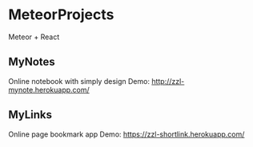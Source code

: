 # MeteorProjects
Meteor + React

## MyNotes
Online notebook with simply design
Demo: http://zzl-mynote.herokuapp.com/

## MyLinks
Online page bookmark app
Demo: https://zzl-shortlink.herokuapp.com/
